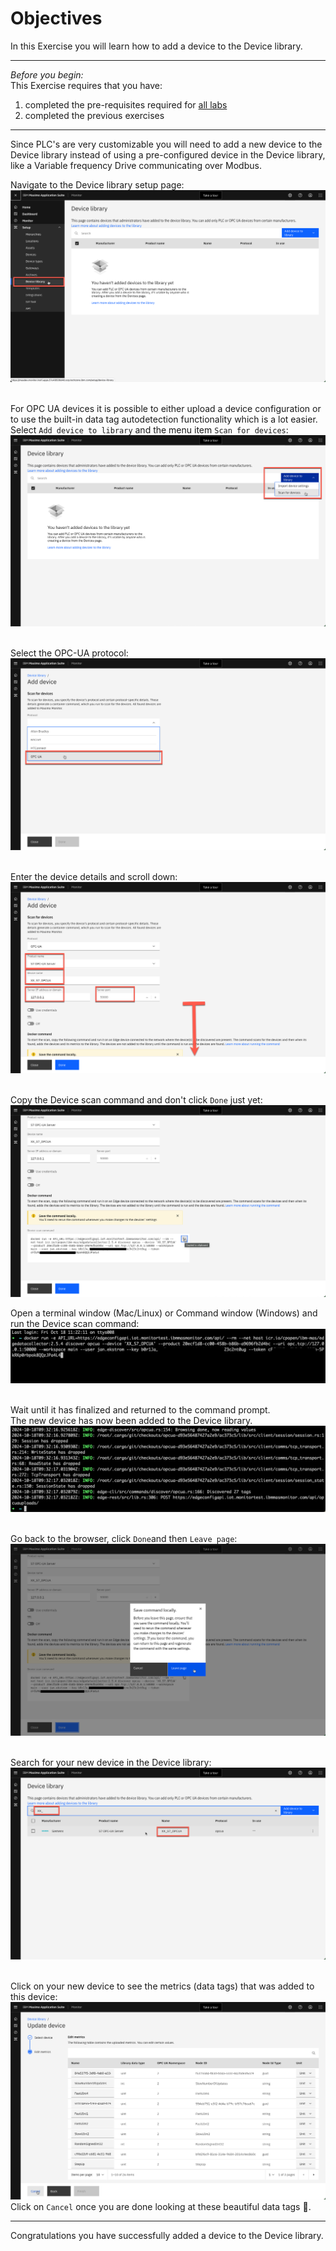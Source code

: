 # Objectives
In this Exercise you will learn how to add a device to the Device library.

---
*Before you begin:*  
This Exercise requires that you have:

1. completed the pre-requisites required for [all labs](prereqs.md)
2. completed the previous exercises

---

Since PLC's are very customizable you will need to add a new device to the Device library instead of using a pre-configured device in the Device library, like a Variable frequency Drive communicating over Modbus.</br>

Navigate to the Device library setup page:</br>
![Navigate to Device library](img/add_device_01.png)</br></br>

For OPC UA devices it is possible to either upload a device configuration or to use the built-in data tag autodetection functionality which is a lot easier.</br>
Select `Add device to library` and the menu item `Scan for devices`:</br>
![Scan for devices](img/add_device_02.png)</br></br>

Select the OPC-UA protocol:</br>
![Scan for devices](img/add_device_03.png)</br></br>

Enter the device details and scroll down:</br>
![Scan for devices](img/add_device_04.png)</br></br>

Copy the Device scan command and don't click `Done` just yet:</br>
![Scan for devices](img/add_device_05.png)</br>

Open a terminal window (Mac/Linux) or Command window (Windows) and run the Device scan command:</br>
![Scan for devices execution](img/add_device_06.png)</br></br>

Wait until it has finalized and returned to the command prompt.</br>
The new device has now been added to the Device library.</br>
![Scan for devices execution](img/add_device_07.png)</br></br>

Go back to the browser, click `Done`and then `Leave page`:</br>
![Scan for devices end](img/add_device_08.png)</br></br>

Search for your new device in the Device library:</br>
![Scan for devices result](img/add_device_09.png)</br></br>

Click on your new device to see the metrics (data tags) that was added to this device:</br>
![Scan for devices result](img/add_device_10.png)</br>
Click on `Cancel` once you are done looking at these beautiful data tags 🤗.</br>


---
Congratulations you have successfully added a device to the Device library.</br>
